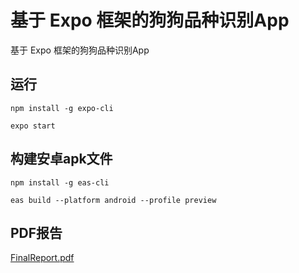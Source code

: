 # 基于 Expo 框架的狗狗品种识别App

基于 Expo 框架的狗狗品种识别App


## 运行

`npm install -g expo-cli`

`expo start`

## 构建安卓apk文件

`npm install -g eas-cli`

`eas build --platform android --profile preview`  

## PDF报告

[FinalReport.pdf](https://github.com/zhqwq/expo-dog-breed-identifier/files/8863221/Zhang.Kaiwei_2018212778_FinalReport.pdf)

